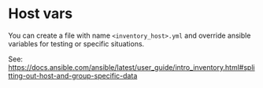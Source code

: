 # Host vars

You can create a file with name `<inventory_host>.yml` and override ansible variables for testing or specific situations.

See: https://docs.ansible.com/ansible/latest/user_guide/intro_inventory.html#splitting-out-host-and-group-specific-data
